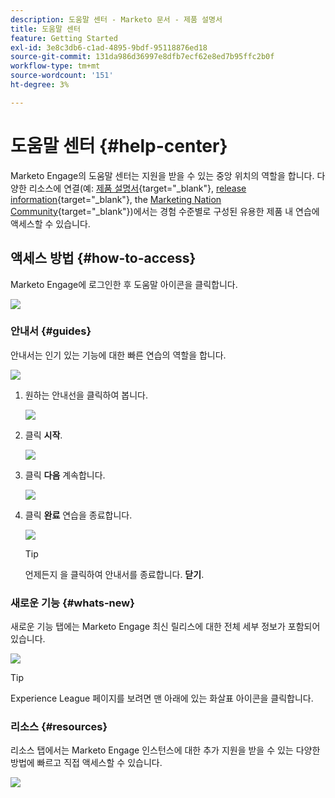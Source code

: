 ```yaml
---
description: 도움말 센터 - Marketo 문서 - 제품 설명서
title: 도움말 센터
feature: Getting Started
exl-id: 3e8c3db6-c1ad-4895-9bdf-95118876ed18
source-git-commit: 131da986d36997e8dfb7ecf62e8ed7b95ffc2b0f
workflow-type: tm+mt
source-wordcount: '151'
ht-degree: 3%

---
```


# 도움말 센터 {#help-center}

Marketo Engage의 도움말 센터는 지원을 받을 수 있는 중앙 위치의 역할을 합니다. 다양한 리소스에 연결(예: [제품 설명서](/help/marketo/home.md){target="_blank"}, [release information](/help/marketo/release-notes/current.md){target="_blank"}, the [Marketing Nation Community](https://nation.marketo.com/){target="_blank"})에서는 경험 수준별로 구성된 유용한 제품 내 연습에 액세스할 수 있습니다.

## 액세스 방법 {#how-to-access}

Marketo Engage에 로그인한 후 도움말 아이콘을 클릭합니다.

![](assets/help-center-1.png)

### 안내서 {#guides}

안내서는 인기 있는 기능에 대한 빠른 연습의 역할을 합니다.

![](assets/help-center-2.png)

1. 원하는 안내선을 클릭하여 봅니다.

   ![](assets/help-center-3.png)

1. 클릭 **시작**.

   ![](assets/help-center-4.png)

1. 클릭 **다음** 계속합니다.

   ![](assets/help-center-5.png)

1. 클릭 **완료** 연습을 종료합니다.

   ![](assets/help-center-6.png)

   >[!TIP]
   >
   >언제든지 을 클릭하여 안내서를 종료합니다. **닫기**.

### 새로운 기능 {#whats-new}

새로운 기능 탭에는 Marketo Engage 최신 릴리스에 대한 전체 세부 정보가 포함되어 있습니다.

![](assets/help-center-7.png)

>[!TIP]
>
>Experience League 페이지를 보려면 맨 아래에 있는 화살표 아이콘을 클릭합니다.

### 리소스 {#resources}

리소스 탭에서는 Marketo Engage 인스턴스에 대한 추가 지원을 받을 수 있는 다양한 방법에 빠르고 직접 액세스할 수 있습니다.

![](assets/help-center-8.png)
